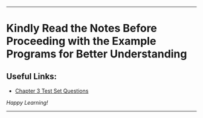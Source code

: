 
---

# Kindly Read the Notes Before Proceeding with the Example Programs for Better Understanding

## Useful Links:

- [Chapter 3 Test Set Questions](https://github.com/DipsanaRoy/learn-c-with-practice/main/tree/C003_Test_Set/CHAPTER_3_PRACTICE_SET.pdf)

*Happy Learning!*

---

